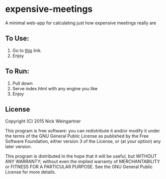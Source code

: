 # expensive-meetings
A minimal web-app for calculating just how expensive meetings really are

## To Use:
1. Go to [this](http://streetlight.github.io/expensive-meetings/) link.
2. Enjoy

## To Run:
1. Pull down
2. Serve index.html with any engine you like
3. Enjoy

## License

Copyright (C) 2015 Nick Weingartner

This program is free software: you can redistribute it and/or modify it under the terms of the GNU General Public License as published by the Free Software Foundation, either version 3 of the License, or (at your option) any later version.

This program is distributed in the hope that it will be useful, but WITHOUT ANY WARRANTY; without even the implied warranty of MERCHANTABILITY or FITNESS FOR A PARTICULAR PURPOSE. See the GNU General Public License for more details.